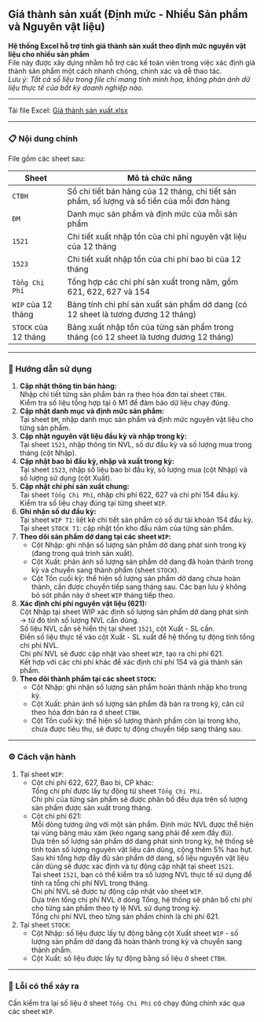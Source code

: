 ## Giá thành sản xuất (Định mức - Nhiều Sản phẩm và Nguyên vật liệu)
**Hệ thống Excel hỗ trợ tính giá thành sản xuất theo định mức nguyên vật liệu cho nhiều sản phẩm**  
File này được xây dựng nhằm hỗ trợ các kế toán viên trong việc xác định giá thành sản phẩm một cách nhanh chóng, chính xác và dễ thao tác.  
*Lưu ý: Tất cả số liệu trong file chỉ mang tính minh họa, không phản ánh dữ liệu thực tế của bất kỳ doanh nghiệp nào.*

---

Tải file Excel: [Giá thành sản xuất.xlsx](https://github.com/minhtu162/ExcelLab/raw/main/Uploads/Giá%20thành%20sản%20xuất%20(định%20mức%2C%20nhiều%20SP%20và%20NVL).xlsx)

---

### 📋 Nội dung chính

File gồm các sheet sau:

| Sheet                  | Mô tả chức năng                                                                               |
|------------------------|-----------------------------------------------------------------------------------------------|
| `CTBH`                 | Sổ chi tiết bán hàng của 12 tháng, chi tiết sản phẩm, số lượng và số tiền của mỗi đơn hàng    |
| `ĐM`                   | Danh mục sản phẩm và định mức của mỗi sản phẩm                                                |
| `1521`                 | Chi tiết xuất nhập tồn của chi phí nguyên vật liệu của 12 tháng                               |
| `1523`                 | Chi tiết xuất nhập tồn của chi phí bao bì của 12 tháng                                        |
| `Tổng Chi Phí`         | Tổng hợp các chi phí sản xuất trong năm, gồm 621, 622, 627 và 154                             |
| `WIP` của 12 tháng     | Bảng tính chi phí sản xuất sản phẩm dở dang (có 12 sheet là tương đương 12 tháng)             |
| `STOCK` của 12 tháng   | Bảng xuất nhập tồn của từng sản phẩm trong tháng (có 12 sheet là tương đương 12 tháng)        |

---

### 🧭 Hướng dẫn sử dụng
1. **Cập nhật thông tin bán hàng:**  
   Nhập chi tiết từng sản phẩm bán ra theo hóa đơn tại sheet `CTBH`.  
   Kiểm tra số liệu tổng hợp tại ô M1 để đảm bảo dữ liệu chạy đúng.  
2. **Cập nhật danh mục và định mức sản phẩm:**  
   Tại sheet `ĐM`, nhập danh mục sản phẩm và định mức nguyên vật liệu cho từng sản phẩm.  
3. **Cập nhật nguyên vật liệu đầu kỳ và nhập trong kỳ:**  
   Tại sheet `1521`, nhập thông tin NVL, số dư đầu kỳ và số lượng mua trong tháng (cột Nhập).  
4. **Cập nhật bao bì đầu kỳ, nhập và xuất trong kỳ:**  
   Tại sheet `1523`, nhập số liệu bao bì đầu kỳ, số lượng mua (cột Nhập) và số lượng sử dụng (cột Xuất).  
5. **Cập nhật chi phí sản xuất chung:**  
   Tại sheet `Tổng Chi Phí`, nhập chi phí 622, 627 và chi phí 154 đầu kỳ.  
   Kiểm tra số liệu chạy đúng tại từng sheet `WIP`.  
6. **Ghi nhận số dư đầu kỳ:**  
   Tại sheet `WIP T1`: liệt kê chi tiết sản phẩm có số dư tài khoản 154 đầu kỳ.  
   Tại sheet `STOCK T1`: cập nhật tồn kho đầu năm của từng sản phẩm.  
7. **Theo dõi sản phẩm dở dang tại các sheet `WIP`:**  
   + Cột Nhập: ghi nhận số lượng sản phẩm dở dang phát sinh trong kỳ (đang trong quá trình sản xuất).  
   + Cột Xuất: phản ánh số lượng sản phẩm dở dang đã hoàn thành trong kỳ và chuyển sang thành phẩm (sheet `STOCK`).  
   + Cột Tồn cuối kỳ: thể hiện số lượng sản phẩm dở dang chưa hoàn thành, cần được chuyển tiếp sang tháng sau. Các bạn lưu ý không bỏ sót phần này ở sheet `WIP` tháng tiếp theo.  
8. **Xác định chi phí nguyên vật liệu (621):**  
   Cột Nhập tại sheet WIP xác định số lượng sản phẩm dở dang phát sinh → từ đó tính số lượng NVL cần dùng.  
   Số liệu NVL cần sẽ hiển thị tại sheet `1521`, cột Xuất - SL cần.  
   Điền số liệu thực tế vào cột Xuất - SL xuất để hệ thống tự động tính tổng chi phí NVL.  
   Chi phí NVL sẽ được cập nhật vào sheet `WIP`, tạo ra chi phí 621.  
   Kết hợp với các chi phí khác để xác định chi phí 154 và giá thành sản phẩm.  
9. **Theo dõi thành phẩm tại các sheet `STOCK`:**  
   + Cột Nhập: ghi nhận số lượng sản phẩm hoàn thành nhập kho trong kỳ.  
   + Cột Xuất: phản ánh số lượng sản phẩm đã bán ra trong kỳ, căn cứ theo hóa đơn bán ra ở sheet `CTBH`.  
   + Cột Tồn cuối kỳ: thể hiện số lượng thành phẩm còn lại trong kho, chưa được tiêu thụ, sẽ được tự động chuyển tiếp sang tháng sau.  

---

### ⚙️ Cách vận hành
1. Tại sheet `WIP`:  
   + Cột chi phí 622, 627, Bao bì, CP khác:  
     Tổng chi phí được lấy tự động từ sheet `Tổng Chi Phí`.  
     Chi phí của từng sản phẩm sẽ được phân bổ đều dựa trên số lượng sản phẩm được sản xuất trong tháng.  
   + Cột chi phí 621:  
     Mỗi dòng tương ứng với một sản phẩm. Định mức NVL được thể hiện tại vùng bảng màu xám (kéo ngang sang phải để xem đầy đủ).  
     Dựa trên số lượng sản phẩm dở dang phát sinh trong kỳ, hệ thống sẽ tính toán số lượng nguyên vật liệu cần dùng, cộng thêm 5% hao hụt.  
     Sau khi tổng hợp đầy đủ sản phẩm dở dang, số liệu nguyên vật liệu cần dùng sẽ được xác định và tự động cập nhật tại sheet `1521`.  
     Tại sheet `1521`, bạn có thể kiểm tra số lượng NVL thực tế sử dụng để tính ra tổng chi phí NVL trong tháng.  
     Chi phí NVL sẽ được tự động cập nhật vào sheet `WIP`.  
     Dựa trên tổng chi phí NVL ở dòng Tổng, hệ thống sẽ phân bổ chi phí cho từng sản phẩm theo tỷ lệ NVL sử dụng trong kỳ.  
     Tổng chi phí NVL theo từng sản phẩm chính là chi phí 621.  
2. Tại sheet `STOCK`:  
   + Cột Nhập: số liệu được lấy tự động bằng cột Xuất sheet `WIP` - số lượng sản phẩm dở dang đã hoàn thành trong kỳ và chuyển sang thành phẩm.  
   + Cột Xuất: số liệu được lấy tự động bằng số liệu ở sheet `CTBH`.  

---

### 🐞 Lỗi có thể xảy ra
Cần kiểm tra lại số liệu ở sheet `Tổng Chi Phí` có chạy đúng chính xác qua các sheet `WIP`.

